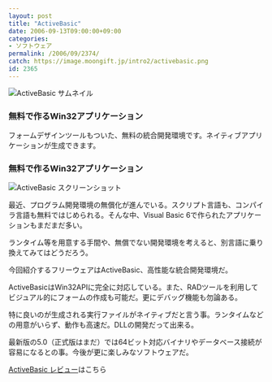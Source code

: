 ```yaml
---
layout: post
title: "ActiveBasic"
date: 2006-09-13T09:00:00+09:00
categories:
- ソフトウェア
permalink: /2006/09/2374/
catch: https://image.moongift.jp/intro2/activebasic.png
id: 2365
---
```

 ![ActiveBasic サムネイル](https://image.moongift.jp/intro2/activebasic.t.png "ActiveBasic サムネイル")
  

### 無料で作るWin32アプリケーション
  
フォームデザインツールもついた、無料の統合開発環境です。ネイティブアプリケーションが生成できます。  
<!--more-->  

### 無料で作るWin32アプリケーション
  

![ActiveBasic スクリーンショット](https://image.moongift.jp/intro2/activebasic.png "ActiveBasic スクリーンショット")

  

最近、プログラム開発環境の無償化が進んでいる。スクリプト言語も、コンパイラ言語も無料ではじめられる。そんな中、Visual Basic 6で作られたアプリケーションもまだまだ多い。

  

ランタイム等を用意する手間や、無償でない開発環境を考えると、別言語に乗り換えてみてはどうだろう。

  

今回紹介するフリーウェアはActiveBasic、高性能な統合開発環境だ。

  

ActiveBasicはWin32APIに完全に対応している。また、RADツールを利用してビジュアル的にフォームの作成も可能だ。更にデバッグ機能も勿論ある。

  

特に良いのが生成される実行ファイルがネイティブだと言う事。ランタイムなどの用意がいらず、動作も高速だ。DLLの開発だって出来る。

  

最新版の5.0（正式版はまだ）では64ビット対応バイナリやデータベース接続が容易になるとの事。今後が更に楽しみなソフトウェアだ。

  

[ActiveBasic レビュー](http://fw.moongift.jp/review/i-2375.html)はこちら

